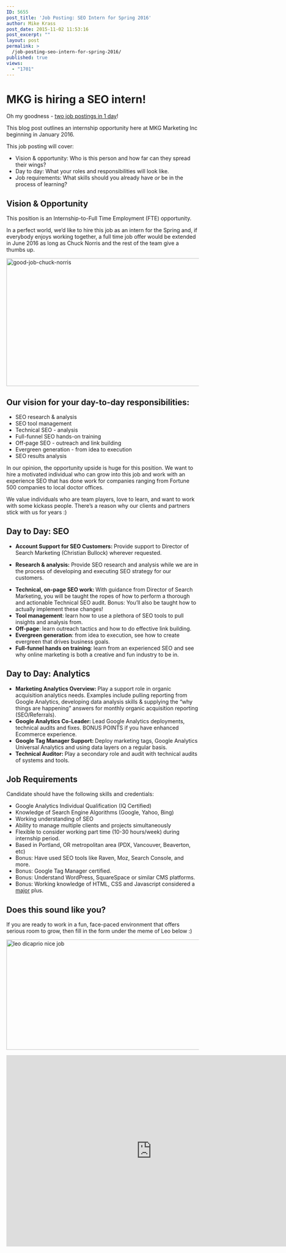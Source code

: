 ```yaml
---
ID: 5655
post_title: 'Job Posting: SEO Intern for Spring 2016'
author: Mike Krass
post_date: 2015-11-02 11:53:16
post_excerpt: ""
layout: post
permalink: >
  /job-posting-seo-intern-for-spring-2016/
published: true
views:
  - "1701"
---
```

<h1>MKG is hiring a SEO intern!</h1>
<span style="font-weight: 400;">Oh my goodness - <a href="/job-posting-sem-intern-for-spring-2016/" target="_blank">two job postings in 1 day</a>! </span>

<span style="font-weight: 400;">This blog post outlines an internship opportunity here at MKG Marketing Inc beginning in January 2016.</span>

<span style="font-weight: 400;">This job posting will cover:</span>
<ul>
	<li style="font-weight: 400;"><span style="font-weight: 400;">Vision &amp; opportunity: Who is this person and how far can they spread their wings?</span></li>
	<li style="font-weight: 400;"><span style="font-weight: 400;">Day to day: What your roles and responsibilities will look like.</span></li>
	<li style="font-weight: 400;"><span style="font-weight: 400;">Job requirements: What skills should you already have<em> or </em>be in the process of learning?</span></li>
</ul>
<h2>Vision &amp; Opportunity</h2>
<span style="font-weight: 400;">This position is an Internship-to-Full Time Employment (FTE) opportunity.</span>

<span style="font-weight: 400;">In a perfect world, we’d like to hire this job as an intern for the Spring and, if everybody enjoys working together, a full time job offer would be extended in June 2016 as long as Chuck Norris and the rest of the team give a thumbs up.</span>

<a href="/wp-content/uploads/2015/11/good-job-chuck-norris.jpg"><img class="aligncenter size-full wp-image-5656" src="/wp-content/uploads/2015/11/good-job-chuck-norris.jpg" alt="good-job-chuck-norris" width="512" height="334" /></a>
<h2>Our vision for your day-to-day responsibilities:</h2>
<ul>
	<li style="font-weight: 400;"><span style="font-weight: 400;">SEO research &amp; analysis</span></li>
	<li style="font-weight: 400;"><span style="font-weight: 400;">SEO tool management</span></li>
	<li style="font-weight: 400;"><span style="font-weight: 400;">Technical SEO - analysis </span></li>
	<li style="font-weight: 400;"><span style="font-weight: 400;">Full-funnel SEO hands-on training</span></li>
	<li style="font-weight: 400;"><span style="font-weight: 400;">Off-page SEO - outreach and link building</span></li>
	<li style="font-weight: 400;"><span style="font-weight: 400;">Evergreen generation - from idea to execution</span></li>
	<li style="font-weight: 400;"><span style="font-weight: 400;">SEO results analysis </span></li>
</ul>
<span style="font-weight: 400;">In our opinion, the opportunity upside is huge for this position. We want to hire a motivated individual who can grow into this job and work with an experience SEO that has done work for companies ranging from Fortune 500 companies to local doctor offices.</span>

We value individuals who are team players, love to learn, and want to work with some kickass people. There’s a reason why our clients and partners stick with us for years :)
<h2>Day to Day: SEO</h2>
<ul>
	<li><b>Account Support for SEO Customers: <span style="font-weight: 400;">Provide support to Director of Search Marketing (Christian Bullock) wherever requested.</span></b></li>
</ul>
<ul>
	<li><strong>Research &amp; analysis:</strong> <span style="font-weight: 400;">Provide SEO research and analysis while we are in the process of developing and executing SEO strategy for our customers.</span></li>
</ul>
<ul>
	<li style="font-weight: 400;"><b>Technical, on-page SEO work: </b><span style="font-weight: 400;">With guidance from Director of Search Marketing, you will be taught the ropes of how to perform a thorough and actionable Technical SEO audit. Bonus: You’ll also be taught how to actually implement these changes!</span></li>
	<li style="font-weight: 400;"><b>Tool management</b><span style="font-weight: 400;">: learn how to use a plethora of SEO tools to pull insights and analysis from.</span></li>
	<li style="font-weight: 400;"><b>Off-page</b><span style="font-weight: 400;">: learn outreach tactics and how to do effective link building.</span></li>
	<li style="font-weight: 400;"><b>Evergreen generation</b><span style="font-weight: 400;">: from idea to execution, see how to create evergreen that drives business goals.</span></li>
	<li style="font-weight: 400;"><b>Full-funnel hands on training</b><span style="font-weight: 400;">: learn from an experienced SEO and see why online marketing is both a creative and fun industry to be in.</span></li>
</ul>
<h2>Day to Day: Analytics</h2>
<ul>
	<li style="font-weight: 400;"><b>Marketing Analytics Overview: </b><span style="font-weight: 400;">Play a support role in organic acquisition analytics needs. Examples include pulling reporting from Google Analytics, developing data analysis skills &amp; supplying the “why things are happening” answers for monthly organic acquisition reporting (SEO/Referrals).</span></li>
	<li style="font-weight: 400;"><b>Google Analytics Co-Leader: </b><span style="font-weight: 400;">Lead Google Analytics deployments, technical audits and fixes. BONUS POINTS if you have enhanced Ecommerce experience.</span></li>
	<li style="font-weight: 400;"><b>Google Tag Manager Support: </b><span style="font-weight: 400;">Deploy marketing tags, Google Analytics Universal Analytics and using data layers on a regular basis.</span></li>
	<li style="font-weight: 400;"><b>Technical Auditor: </b><span style="font-weight: 400;">Play a secondary role and audit with technical audits of systems and tools.</span></li>
</ul>
<h2>Job Requirements</h2>
<span style="font-weight: 400;">Candidate should have the following skills and credentials:</span>
<ul>
	<li style="font-weight: 400;"><span style="font-weight: 400;">Google Analytics Individual Qualification (IQ Certified)</span></li>
	<li style="font-weight: 400;"><span style="font-weight: 400;">Knowledge of Search Engine Algorithms (Google, Yahoo, Bing)</span></li>
	<li style="font-weight: 400;"><span style="font-weight: 400;">Working understanding of SEO</span></li>
	<li style="font-weight: 400;"><span style="font-weight: 400;">Ability to manage multiple clients and projects simultaneously</span></li>
	<li style="font-weight: 400;"><span style="font-weight: 400;">Flexible to consider working part time (10-30 hours/week) during internship period.</span></li>
	<li style="font-weight: 400;"><span style="font-weight: 400;">Based in Portland, OR metropolitan area (PDX, Vancouver, Beaverton, etc)</span></li>
	<li style="font-weight: 400;"><span style="font-weight: 400;">Bonus: </span><span style="font-weight: 400;">Have used SEO tools like Raven, Moz, Search Console, and more.</span></li>
	<li style="font-weight: 400;"><span style="font-weight: 400;">Bonus: </span><span style="font-weight: 400;">Google Tag Manager certified.</span></li>
	<li style="font-weight: 400;"><span style="font-weight: 400;">Bonus:</span><span style="font-weight: 400;"> Understand WordPress, SquareSpace or similar CMS platforms.</span></li>
	<li style="font-weight: 400;"><span style="font-weight: 400;">Bonus:</span><span style="font-weight: 400;"> Working knowledge of HTML, CSS and Javascript considered a <span style="text-decoration: underline;">major</span> plus.</span></li>
</ul>
<h2>Does this sound like you?</h2>
If you are ready to work in a fun, face-paced environment that offers serious room to grow, then fill in the form under the meme of Leo below :)

<a href="/wp-content/uploads/2015/11/leo-dicaprio.jpg"><img class="aligncenter size-full wp-image-5657" src="/wp-content/uploads/2015/11/leo-dicaprio.jpg" alt="leo dicaprio nice job" width="512" height="288" /></a>

<iframe src="https://docs.google.com/forms/d/1MkseA2APCvwBDLWqwMSCJ2-Tg4bNF4K5LnPUYjUWkdw/viewform?embedded=true" width="760" height="500" frameborder="0" marginwidth="0" marginheight="0">Loading...</iframe>